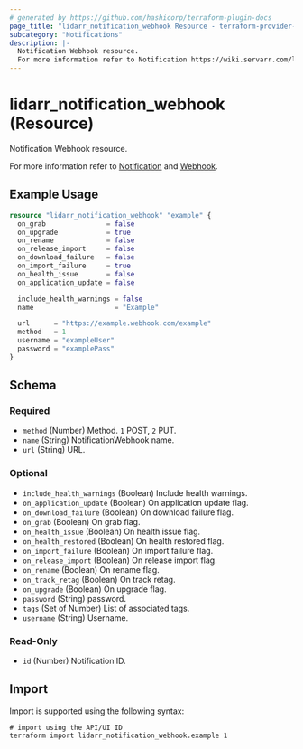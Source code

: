 ```yaml
---
# generated by https://github.com/hashicorp/terraform-plugin-docs
page_title: "lidarr_notification_webhook Resource - terraform-provider-lidarr"
subcategory: "Notifications"
description: |-
  Notification Webhook resource.
  For more information refer to Notification https://wiki.servarr.com/lidarr/settings#connect and Webhook https://wiki.servarr.com/lidarr/supported#webhook.
---
```


# lidarr_notification_webhook (Resource)

<!-- subcategory:Notifications -->Notification Webhook resource.
For more information refer to [Notification](https://wiki.servarr.com/lidarr/settings#connect) and [Webhook](https://wiki.servarr.com/lidarr/supported#webhook).

## Example Usage

```terraform
resource "lidarr_notification_webhook" "example" {
  on_grab               = false
  on_upgrade            = true
  on_rename             = false
  on_release_import     = false
  on_download_failure   = false
  on_import_failure     = true
  on_health_issue       = false
  on_application_update = false

  include_health_warnings = false
  name                    = "Example"

  url      = "https://example.webhook.com/example"
  method   = 1
  username = "exampleUser"
  password = "examplePass"
}
```

<!-- schema generated by tfplugindocs -->
## Schema

### Required

- `method` (Number) Method. `1` POST, `2` PUT.
- `name` (String) NotificationWebhook name.
- `url` (String) URL.

### Optional

- `include_health_warnings` (Boolean) Include health warnings.
- `on_application_update` (Boolean) On application update flag.
- `on_download_failure` (Boolean) On download failure flag.
- `on_grab` (Boolean) On grab flag.
- `on_health_issue` (Boolean) On health issue flag.
- `on_health_restored` (Boolean) On health restored flag.
- `on_import_failure` (Boolean) On import failure flag.
- `on_release_import` (Boolean) On release import flag.
- `on_rename` (Boolean) On rename flag.
- `on_track_retag` (Boolean) On track retag.
- `on_upgrade` (Boolean) On upgrade flag.
- `password` (String) password.
- `tags` (Set of Number) List of associated tags.
- `username` (String) Username.

### Read-Only

- `id` (Number) Notification ID.

## Import

Import is supported using the following syntax:

```shell
# import using the API/UI ID
terraform import lidarr_notification_webhook.example 1
```
